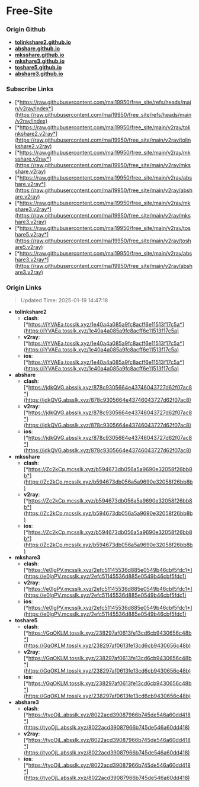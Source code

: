 # Free-Site

### Origin Github

- [**tolinkshare2.github.io**](https://github.com/tolinkshare2/tolinkshare2.github.io)
- [**abshare.github.io**](https://github.com/abshare/abshare.github.io)
- [**mksshare.github.io**](https://github.com/mksshare/mksshare.github.io)
- [**mkshare3.github.io**](https://github.com/mkshare3/mkshare3.github.io)
- [**toshare5.github.io**](https://github.com/toshare5/toshare5.github.io)
- [**abshare3.github.io**](https://github.com/abshare3/abshare3.github.io)

### Subscribe Links

- [*https://raw.githubusercontent.com/mai19950/free_site/refs/heads/main/v2ray/index*](https://raw.githubusercontent.com/mai19950/free_site/refs/heads/main/v2ray/index)
- [*https://raw.githubusercontent.com/mai19950/free_site/main/v2ray/tolinkshare2.v2ray*](https://raw.githubusercontent.com/mai19950/free_site/main/v2ray/tolinkshare2.v2ray)
- [*https://raw.githubusercontent.com/mai19950/free_site/main/v2ray/mksshare.v2ray*](https://raw.githubusercontent.com/mai19950/free_site/main/v2ray/mksshare.v2ray)
- [*https://raw.githubusercontent.com/mai19950/free_site/main/v2ray/abshare.v2ray*](https://raw.githubusercontent.com/mai19950/free_site/main/v2ray/abshare.v2ray)
- [*https://raw.githubusercontent.com/mai19950/free_site/main/v2ray/mkshare3.v2ray*](https://raw.githubusercontent.com/mai19950/free_site/main/v2ray/mkshare3.v2ray)
- [*https://raw.githubusercontent.com/mai19950/free_site/main/v2ray/toshare5.v2ray*](https://raw.githubusercontent.com/mai19950/free_site/main/v2ray/toshare5.v2ray)
- [*https://raw.githubusercontent.com/mai19950/free_site/main/v2ray/abshare3.v2ray*](https://raw.githubusercontent.com/mai19950/free_site/main/v2ray/abshare3.v2ray)

### Origin Links

> Updated Time: 2025-01-19 14:47:18

- **tolinkshare2**
  - **clash**: [*https://iYVAEa.tosslk.xyz/1e40a4a085a9fc8acff6e11513f17c5a*](https://iYVAEa.tosslk.xyz/1e40a4a085a9fc8acff6e11513f17c5a)
  - **v2ray**: [*https://iYVAEa.tosslk.xyz/1e40a4a085a9fc8acff6e11513f17c5a*](https://iYVAEa.tosslk.xyz/1e40a4a085a9fc8acff6e11513f17c5a)
  - **ios**: [*https://iYVAEa.tosslk.xyz/1e40a4a085a9fc8acff6e11513f17c5a*](https://iYVAEa.tosslk.xyz/1e40a4a085a9fc8acff6e11513f17c5a)
- **abshare**
  - **clash**: [*https://jdkQVG.absslk.xyz/878c9305664e43746043727d62f07ac8*](https://jdkQVG.absslk.xyz/878c9305664e43746043727d62f07ac8)
  - **v2ray**: [*https://jdkQVG.absslk.xyz/878c9305664e43746043727d62f07ac8*](https://jdkQVG.absslk.xyz/878c9305664e43746043727d62f07ac8)
  - **ios**: [*https://jdkQVG.absslk.xyz/878c9305664e43746043727d62f07ac8*](https://jdkQVG.absslk.xyz/878c9305664e43746043727d62f07ac8)
- **mksshare**
  - **clash**: [*https://Zc2kCp.mcsslk.xyz/b594673db056a5a9690e32058f26bb8b*](https://Zc2kCp.mcsslk.xyz/b594673db056a5a9690e32058f26bb8b)
  - **v2ray**: [*https://Zc2kCp.mcsslk.xyz/b594673db056a5a9690e32058f26bb8b*](https://Zc2kCp.mcsslk.xyz/b594673db056a5a9690e32058f26bb8b)
  - **ios**: [*https://Zc2kCp.mcsslk.xyz/b594673db056a5a9690e32058f26bb8b*](https://Zc2kCp.mcsslk.xyz/b594673db056a5a9690e32058f26bb8b)
- **mkshare3**
  - **clash**: [*https://e0lgPV.mcsslk.xyz/2efc51145536d885e0549b46cbf5fdc1*](https://e0lgPV.mcsslk.xyz/2efc51145536d885e0549b46cbf5fdc1)
  - **v2ray**: [*https://e0lgPV.mcsslk.xyz/2efc51145536d885e0549b46cbf5fdc1*](https://e0lgPV.mcsslk.xyz/2efc51145536d885e0549b46cbf5fdc1)
  - **ios**: [*https://e0lgPV.mcsslk.xyz/2efc51145536d885e0549b46cbf5fdc1*](https://e0lgPV.mcsslk.xyz/2efc51145536d885e0549b46cbf5fdc1)
- **toshare5**
  - **clash**: [*https://GqOKLM.tosslk.xyz/238297af0613fe13cd6cb9430656c48b*](https://GqOKLM.tosslk.xyz/238297af0613fe13cd6cb9430656c48b)
  - **v2ray**: [*https://GqOKLM.tosslk.xyz/238297af0613fe13cd6cb9430656c48b*](https://GqOKLM.tosslk.xyz/238297af0613fe13cd6cb9430656c48b)
  - **ios**: [*https://GqOKLM.tosslk.xyz/238297af0613fe13cd6cb9430656c48b*](https://GqOKLM.tosslk.xyz/238297af0613fe13cd6cb9430656c48b)
- **abshare3**
  - **clash**: [*https://tyoOjL.absslk.xyz/8022acd39087966b745de546a60dd418*](https://tyoOjL.absslk.xyz/8022acd39087966b745de546a60dd418)
  - **v2ray**: [*https://tyoOjL.absslk.xyz/8022acd39087966b745de546a60dd418*](https://tyoOjL.absslk.xyz/8022acd39087966b745de546a60dd418)
  - **ios**: [*https://tyoOjL.absslk.xyz/8022acd39087966b745de546a60dd418*](https://tyoOjL.absslk.xyz/8022acd39087966b745de546a60dd418)
